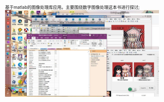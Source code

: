 基于matlab的图像处理库应用。主要围绕数字图像处理这本书进行探讨;
<img src="https://raw.githubusercontent.com/MoeDisk/MATLAB_Mei/master/MATLAB_Mei-sample1.jpg" alt="" align=center />
